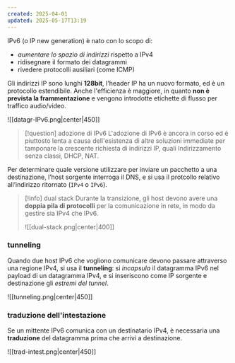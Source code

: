 ```yaml
---
created: 2025-04-01
updated: 2025-05-17T13:19
---
```

IPv6 (o IP new generation) è nato con lo scopo di:
- *aumentare lo spazio di indirizzi* rispetto a IPv4
- ridisegnare il formato dei datagrammi
- rivedere protocolli ausiliari (come ICMP)

Gli indirizzi IP sono lunghi **128bit**, l'header IP ha un nuovo formato, ed è un protocollo estendibile. Anche l'efficienza è maggiore, in quanto **non è prevista la frammentazione** e vengono introdotte etichette di flusso per traffico audio/video.

![[datagr-IPv6.png|center|450]]

>[!question] adozione di IPv6
>L'adozione di IPv6 è ancora in corso ed è piuttosto lenta a causa dell'esistenza di altre soluzioni immediate per tamponare la crescente richiesta di indirizzi IP, quali Indirizzamento senza classi, DHCP, NAT.

Per determinare quale versione utilizzare per inviare un pacchetto a una destinazione, l’host sorgente interroga il DNS, e si usa il protcollo relativo all’indirizzo ritornato (`IPv4` o `IPv6`).

>[!info] dual stack
>Durante la transizione, gli host devono avere una **doppia pila di protocolli** per la comunicazione in rete, in modo da gestire sia IPv4 che IPv6.
>
>![[dual-stack.png|center|400]]

### tunneling
Quando due host IPv6 che vogliono comunicare devono passare attraverso una regione IPv4, si usa il **tunneling**: si *incapsula* il datagramma IPv6 nel payload di un datagramma IPv4, e si inseriscono come IP sorgente e destinazione gli *estremi del tunnel*.

![[tunneling.png|center|450]]

### traduzione dell'intestazione
Se un mittente IPv6 comunica con un destinatario IPv4, è necessaria una **traduzione** del datagramma prima che arrivi a destinazione.

![[trad-intest.png|center|450]]